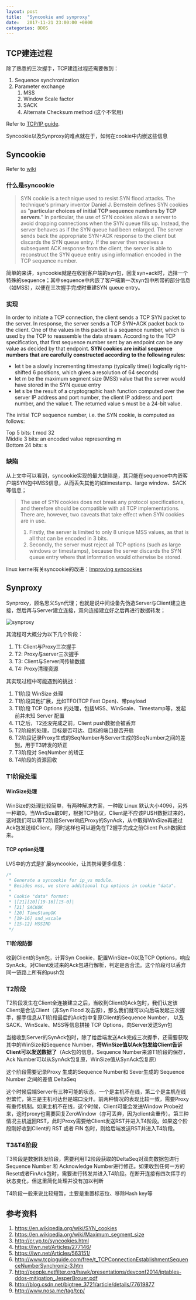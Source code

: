 ```yaml
---
layout: post
title:  "Syncookie and synproxy"
date:   2017-11-21 23:00:00 +0800
categories: DDOS
---
```


## TCP建连过程

除了熟悉的三次握手，TCP建连过程还需要做到：  

1. Sequence synchronization  
2. Parameter exchange  
    1. MSS
    2. Window Scale factor
    3. SACK
    4. Alternate Checksum method (这个不常用)

Refer to [TCP/IP guide](http://www.tcpipguide.com/free/t_TCPConnectionEstablishmentSequenceNumberSynchroniz-3.htm).  

Syncookie以及Synproxy的难点就在于，如何在cookie中内嵌这些信息  

## Syncookie

Refer to [wiki](https://en.wikipedia.org/wiki/SYN_cookies)

### 什么是syncookie

> SYN cookie is a technique used to resist SYN flood attacks. The technique's primary inventor Daniel J. Bernstein defines SYN cookies as "**particular choices of initial TCP sequence numbers by TCP servers**." In particular, the use of SYN cookies allows a server to avoid dropping connections when the SYN queue fills up. Instead, the server behaves as if the SYN queue had been enlarged. The server sends back the appropriate SYN+ACK response to the client but discards the SYN queue entry. If the server then receives a subsequent ACK response from the client, the server is able to reconstruct the SYN queue entry using information encoded in the TCP sequence number.

简单的来讲，syncookie就是在收到客户端的syn包，回复syn+ack时，选择一个特殊的sequence；其中sequence中内嵌了客户端第一次syn包中所带的部分信息（如MSS），以便在三次握手完成时重建SYN queue entry。  

### 实现

In order to initiate a TCP connection, the client sends a TCP SYN packet to the server. In response, the server sends a TCP SYN+ACK packet back to the client. One of the values in this packet is a sequence number, which is used by the TCP to reassemble the data stream. According to the TCP specification, that first sequence number sent by an endpoint can be any value as decided by that endpoint. **SYN cookies are initial sequence numbers that are carefully constructed according to the following rules**:

- let t be a slowly incrementing timestamp (typically time() logically right-shifted 6 positions, which gives a resolution of 64 seconds)
- let m be the maximum segment size (MSS) value that the server would have stored in the SYN queue entry
- let s be the result of a cryptographic hash function computed over the server IP address and port number, the client IP address and port number, and the value t. The returned value s must be a 24-bit value.

The initial TCP sequence number, i.e. the SYN cookie, is computed as follows:

Top 5 bits: t mod 32  
Middle 3 bits: an encoded value representing m  
Bottom 24 bits: s  

### 缺陷

从上文中可以看到，syncookie实现的最大缺陷是，其只能在sequence中内嵌客户端SYN包中MSS信息，从而丢失其他的如timestamp、large window、SACK等信息；

> The use of SYN cookies does not break any protocol specifications, and therefore should be compatible with all TCP implementations. There are, however, two caveats that take effect when SYN cookies are in use.
> 1. Firstly, the server is limited to only 8 unique MSS values, as that is all that can be encoded in 3 bits.  
> 2. Secondly, the server must reject all TCP options (such as large windows or timestamps), because the server discards the SYN queue entry where that information would otherwise be stored.

linux kernel有关syncookie的改进：[Improving syncookies](https://lwn.net/Articles/277146/)  

## Synproxy

Synproxy，顾名思义Syn代理；也就是说中间设备先伪造Server与Client建立连接，然后再与Server建立连接，双向连接建立好之后再进行数据转发；  

![synproxy](https://www.safaribooksonline.com/library/view/junos-security/9781449381721/httpatomoreillycomsourceoreillyimages668207.png)  

其流程可大概分为以下几个阶段：

1. T1: Client与Proxy三次握手
2. T2: Proxy与server三次握手
3. T3: Client与Server间传输数据
4. T4: Proxy清理资源

其实现过程中可能遇到的挑战：

1. T1阶段 WinSize 处理
2. T1阶段其他扩展，比如TFO(TCP Fast Open)、带payload
3. T1阶段 TCP Options 的处理，包括MSS、WinScale、Timestamp等，发起前并未知 Server 配置
4. T1之后，T2还没完成之前，Client push数据会被丢弃
5. T2阶段的处理，目标是否可达、目标的端口是否开启
6. T2阶段记录Proxy生成的SeqNumber与Server生成的SeqNumber之间的差别，用于T3转发的矫正
7. T3阶段对 SeqNumber 的矫正
8. T4阶段的资源回收

### T1阶段处理

#### WinSize处理

WinSize的处理比较简单，有两种解决方案，一种取 Linux 默认大小4096，另外一种取0。当WinSize取0时，根据TCP协议，Client是不应该PUSH数据过来的，这时我们可以等T2阶段Server响应Proxy的SynAck，从中取得WinSize再通过Ack包发送给Client，同时这样也可以避免在T2握手完成之前Client Push数据过来。

#### TCP option处理

LVS中的方式是扩展syncookie，让其携带更多信息：

```c
/*
 * Generate a syncookie for ip_vs module.
 * Besides mss, we store additional tcp options in cookie "data".
 *
 * Cookie "data" format:
 * |[21][20][19-16][15-0]|
 * [21] SACKOK
 * [20] TimeStampOK
 * [19-16] snd_wscale
 * [15-12] MSSIND
 */
```

#### T1阶段防御

收到Client的Syn包，计算Syn Cookie，配置WinSize=0以及TCP Options，响应SynAck。对Client发过来的Ack包进行解析，判定是否合法。这个阶段可以丢弃同一链路上所有的push包


### T2阶段

T2阶段发生在Client全连接建立之后，当收到Client的Ack包时，我们认定该Client是合法Client（非Syn Flood 攻击源），那么我们就可以向后端发起三次握手，握手信息从T1阶段最后的Ack包中复原Client的Sequence Number， 以及SACK、WinScale、MSS等信息拼接 TCP Options，向Server发送Syn包  

当接收到Server的SynAck包时，除了给后端发送Ack完成三次握手，还需要获取其中的WinSize和Sequence Number，**将WinSize值以Ack包发给Client告诉Client可以发送数据了**（Ack包的信息，Sequence Number来源T1阶段的保存，Ack Number可以从SynAck包复原，WinSize值从SynAck包复原）  

这个阶段需要记录Proxy 生成的Sequence Number和 Sever生成的 Sequence Number 之间的差值 DeltaSeq  

这个时候后端Server有三种可能的状态，一个是主机不在线，第二个是主机在线但繁忙，第三是主机可达但是端口没开。前两种情况的表现比较一致，需要Proxy有重传机制。如果主机不在线，这个时候，Client可能会发送Window Probe过来，这时proxy也需要回复ZeroWindow（亦可丢弃，因为client会重传）。第三种情况主机返回RST，此时Proxy需要给Client发送RST并进入T4阶段。如果这个阶段刚好收到Client的 RST 或者 FIN 包时，则给后端发送RST并进入T4阶段。


### T3&T4阶段

T3阶段是数据转发阶段，需要利用T2阶段获取的DeltaSeq对双向数据包进行 Sequence Number 和 Acknowledge Number进行修正。如果收到任何一方的Reset或者FinAck包时，需要进行转发并进入T4阶段。在断开连接有四次挥手的状态变化，但这里简化处理并没有加以判断  

T4阶段一般来说比较短暂，主要是重置标志位、移除Hash key等  

## 参考资料

1. <https://en.wikipedia.org/wiki/SYN_cookies>
2. <https://en.wikipedia.org/wiki/Maximum_segment_size>
3. <http://cr.yp.to/syncookies.html>
4. <https://lwn.net/Articles/277146/>
5. <https://lwn.net/Articles/563151/>
6. <http://www.tcpipguide.com/free/t_TCPConnectionEstablishmentSequenceNumberSynchroniz-3.htm>
7. <http://people.netfilter.org/hawk/presentations/devconf2014/iptables-ddos-mitigation_JesperBrouer.pdf>
8. <http://blog.csdn.net/bigtree_3721/article/details/77619877>
9. <http://www.nosa.me/tag/tcp/>
